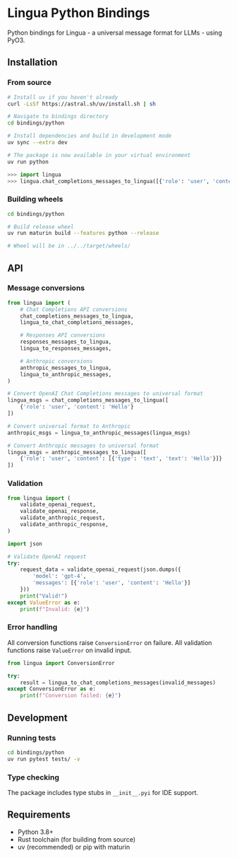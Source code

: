 # Lingua Python Bindings

Python bindings for Lingua - a universal message format for LLMs - using PyO3.

## Installation

### From source

```bash
# Install uv if you haven't already
curl -LsSf https://astral.sh/uv/install.sh | sh

# Navigate to bindings directory
cd bindings/python

# Install dependencies and build in development mode
uv sync --extra dev

# The package is now available in your virtual environment
uv run python
```

```python
>>> import lingua
>>> lingua.chat_completions_messages_to_lingua([{'role': 'user', 'content': 'Hello'}])
```

### Building wheels

```bash
cd bindings/python

# Build release wheel
uv run maturin build --features python --release

# Wheel will be in ../../target/wheels/
```

## API

### Message conversions

```python
from lingua import (
    # Chat Completions API conversions
    chat_completions_messages_to_lingua,
    lingua_to_chat_completions_messages,

    # Responses API conversions
    responses_messages_to_lingua,
    lingua_to_responses_messages,

    # Anthropic conversions
    anthropic_messages_to_lingua,
    lingua_to_anthropic_messages,
)

# Convert OpenAI Chat Completions messages to universal format
lingua_msgs = chat_completions_messages_to_lingua([
    {'role': 'user', 'content': 'Hello'}
])

# Convert universal format to Anthropic
anthropic_msgs = lingua_to_anthropic_messages(lingua_msgs)

# Convert Anthropic messages to universal format
lingua_msgs = anthropic_messages_to_lingua([
    {'role': 'user', 'content': [{'type': 'text', 'text': 'Hello'}]}
])
```

### Validation

```python
from lingua import (
    validate_openai_request,
    validate_openai_response,
    validate_anthropic_request,
    validate_anthropic_response,
)

import json

# Validate OpenAI request
try:
    request_data = validate_openai_request(json.dumps({
        'model': 'gpt-4',
        'messages': [{'role': 'user', 'content': 'Hello'}]
    }))
    print("Valid!")
except ValueError as e:
    print(f"Invalid: {e}")
```

### Error handling

All conversion functions raise `ConversionError` on failure.
All validation functions raise `ValueError` on invalid input.

```python
from lingua import ConversionError

try:
    result = lingua_to_chat_completions_messages(invalid_messages)
except ConversionError as e:
    print(f"Conversion failed: {e}")
```

## Development

### Running tests

```bash
cd bindings/python
uv run pytest tests/ -v
```

### Type checking

The package includes type stubs in `__init__.pyi` for IDE support.

## Requirements

- Python 3.8+
- Rust toolchain (for building from source)
- uv (recommended) or pip with maturin
